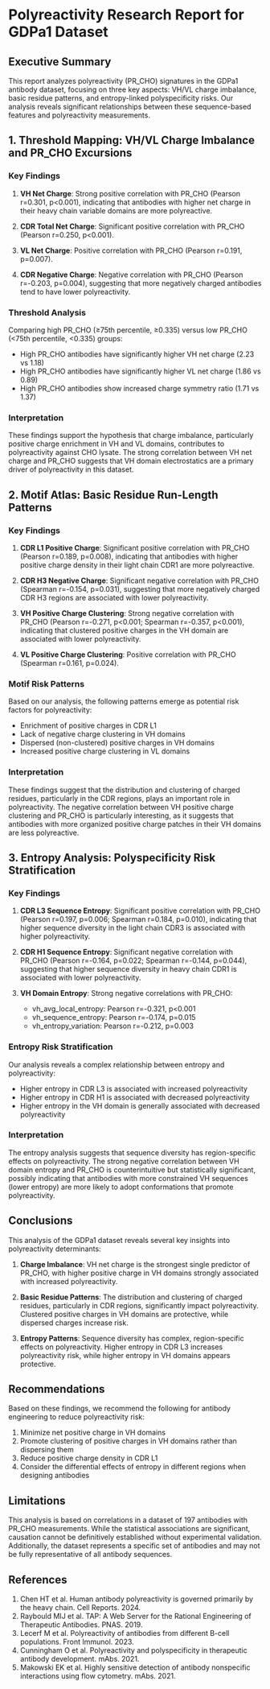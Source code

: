 # Polyreactivity Research Report for GDPa1 Dataset

## Executive Summary

This report analyzes polyreactivity (PR_CHO) signatures in the GDPa1 antibody dataset, focusing on three key aspects: VH/VL charge imbalance, basic residue patterns, and entropy-linked polyspecificity risks. Our analysis reveals significant relationships between these sequence-based features and polyreactivity measurements.

## 1. Threshold Mapping: VH/VL Charge Imbalance and PR_CHO Excursions

### Key Findings

1. **VH Net Charge**: Strong positive correlation with PR_CHO (Pearson r=0.301, p<0.001), indicating that antibodies with higher net charge in their heavy chain variable domains are more polyreactive.

2. **CDR Total Net Charge**: Significant positive correlation with PR_CHO (Pearson r=0.250, p<0.001).

3. **VL Net Charge**: Positive correlation with PR_CHO (Pearson r=0.191, p=0.007).

4. **CDR Negative Charge**: Negative correlation with PR_CHO (Pearson r=-0.203, p=0.004), suggesting that more negatively charged antibodies tend to have lower polyreactivity.

### Threshold Analysis

Comparing high PR_CHO (≥75th percentile, ≥0.335) versus low PR_CHO (<75th percentile, <0.335) groups:

- High PR_CHO antibodies have significantly higher VH net charge (2.23 vs 1.18)
- High PR_CHO antibodies have significantly higher VL net charge (1.86 vs 0.89)
- High PR_CHO antibodies show increased charge symmetry ratio (1.71 vs 1.37)

### Interpretation

These findings support the hypothesis that charge imbalance, particularly positive charge enrichment in VH and VL domains, contributes to polyreactivity against CHO lysate. The strong correlation between VH net charge and PR_CHO suggests that VH domain electrostatics are a primary driver of polyreactivity in this dataset.

## 2. Motif Atlas: Basic Residue Run-Length Patterns

### Key Findings

1. **CDR L1 Positive Charge**: Significant positive correlation with PR_CHO (Pearson r=0.189, p=0.008), indicating that antibodies with higher positive charge density in their light chain CDR1 are more polyreactive.

2. **CDR H3 Negative Charge**: Significant negative correlation with PR_CHO (Spearman r=-0.154, p=0.031), suggesting that more negatively charged CDR H3 regions are associated with lower polyreactivity.

3. **VH Positive Charge Clustering**: Strong negative correlation with PR_CHO (Pearson r=-0.271, p<0.001; Spearman r=-0.357, p<0.001), indicating that clustered positive charges in the VH domain are associated with lower polyreactivity.

4. **VL Positive Charge Clustering**: Positive correlation with PR_CHO (Spearman r=0.161, p=0.024).

### Motif Risk Patterns

Based on our analysis, the following patterns emerge as potential risk factors for polyreactivity:

- Enrichment of positive charges in CDR L1
- Lack of negative charge clustering in VH domains
- Dispersed (non-clustered) positive charges in VH domains
- Increased positive charge clustering in VL domains

### Interpretation

These findings suggest that the distribution and clustering of charged residues, particularly in the CDR regions, plays an important role in polyreactivity. The negative correlation between VH positive charge clustering and PR_CHO is particularly interesting, as it suggests that antibodies with more organized positive charge patches in their VH domains are less polyreactive.

## 3. Entropy Analysis: Polyspecificity Risk Stratification

### Key Findings

1. **CDR L3 Sequence Entropy**: Significant positive correlation with PR_CHO (Pearson r=0.197, p=0.006; Spearman r=0.184, p=0.010), indicating that higher sequence diversity in the light chain CDR3 is associated with higher polyreactivity.

2. **CDR H1 Sequence Entropy**: Significant negative correlation with PR_CHO (Pearson r=-0.164, p=0.022; Spearman r=-0.144, p=0.044), suggesting that higher sequence diversity in heavy chain CDR1 is associated with lower polyreactivity.

3. **VH Domain Entropy**: Strong negative correlations with PR_CHO:
   - vh_avg_local_entropy: Pearson r=-0.321, p<0.001
   - vh_sequence_entropy: Pearson r=-0.174, p=0.015
   - vh_entropy_variation: Pearson r=-0.212, p=0.003

### Entropy Risk Stratification

Our analysis reveals a complex relationship between entropy and polyreactivity:

- Higher entropy in CDR L3 is associated with increased polyreactivity
- Higher entropy in CDR H1 is associated with decreased polyreactivity
- Higher entropy in the VH domain is generally associated with decreased polyreactivity

### Interpretation

The entropy analysis suggests that sequence diversity has region-specific effects on polyreactivity. The strong negative correlation between VH domain entropy and PR_CHO is counterintuitive but statistically significant, possibly indicating that antibodies with more constrained VH sequences (lower entropy) are more likely to adopt conformations that promote polyreactivity.

## Conclusions

This analysis of the GDPa1 dataset reveals several key insights into polyreactivity determinants:

1. **Charge Imbalance**: VH net charge is the strongest single predictor of PR_CHO, with higher positive charge in VH domains strongly associated with increased polyreactivity.

2. **Basic Residue Patterns**: The distribution and clustering of charged residues, particularly in CDR regions, significantly impact polyreactivity. Clustered positive charges in VH domains are protective, while dispersed charges increase risk.

3. **Entropy Patterns**: Sequence diversity has complex, region-specific effects on polyreactivity. Higher entropy in CDR L3 increases polyreactivity risk, while higher entropy in VH domains appears protective.

## Recommendations

Based on these findings, we recommend the following for antibody engineering to reduce polyreactivity risk:

1. Minimize net positive charge in VH domains
2. Promote clustering of positive charges in VH domains rather than dispersing them
3. Reduce positive charge density in CDR L1
4. Consider the differential effects of entropy in different regions when designing antibodies

## Limitations

This analysis is based on correlations in a dataset of 197 antibodies with PR_CHO measurements. While the statistical associations are significant, causation cannot be definitively established without experimental validation. Additionally, the dataset represents a specific set of antibodies and may not be fully representative of all antibody sequences.

## References

1. Chen HT et al. Human antibody polyreactivity is governed primarily by the heavy chain. Cell Reports. 2024.
2. Raybould MIJ et al. TAP: A Web Server for the Rational Engineering of Therapeutic Antibodies. PNAS. 2019.
3. Lecerf M et al. Polyreactivity of antibodies from different B-cell populations. Front Immunol. 2023.
4. Cunningham O et al. Polyreactivity and polyspecificity in therapeutic antibody development. mAbs. 2021.
5. Makowski EK et al. Highly sensitive detection of antibody nonspecific interactions using flow cytometry. mAbs. 2021.
